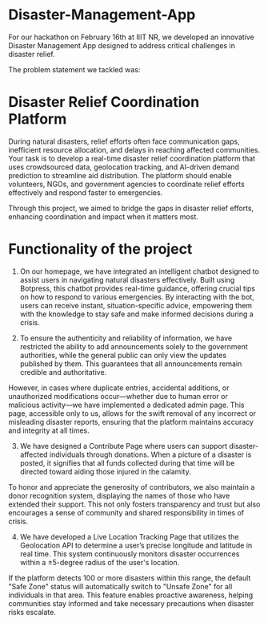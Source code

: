 # Disaster-Management-App

For our hackathon on February 16th at IIIT NR, we developed an innovative Disaster Management App designed to address critical challenges in disaster relief.

The problem statement we tackled was:

# Disaster Relief Coordination Platform

During natural disasters, relief efforts often face communication gaps, inefficient resource allocation, and delays in reaching affected communities. Your task is to develop a real-time disaster relief coordination platform that uses crowdsourced data, geolocation tracking, and AI-driven demand prediction to streamline aid distribution. The platform should enable volunteers, NGOs, and government agencies to coordinate relief efforts effectively and respond faster to emergencies.

Through this project, we aimed to bridge the gaps in disaster relief efforts, enhancing coordination and impact when it matters most.

# Functionality of the project

1) On our homepage, we have integrated an intelligent chatbot designed to assist users in navigating natural disasters effectively. Built using Botpress, this chatbot provides real-time guidance, offering crucial tips on how to respond to various emergencies. By interacting with the bot, users can receive instant, situation-specific advice, empowering them with the knowledge to stay safe and make informed decisions during a crisis.

2) To ensure the authenticity and reliability of information, we have restricted the ability to add announcements solely to the government authorities, while the general public can only view the updates published by them. This guarantees that all announcements remain credible and authoritative.

However, in cases where duplicate entries, accidental additions, or unauthorized modifications occur—whether due to human error or malicious activity—we have implemented a dedicated admin page. This page, accessible only to us, allows for the swift removal of any incorrect or misleading disaster reports, ensuring that the platform maintains accuracy and integrity at all times.

3) We have designed a Contribute Page where users can support disaster-affected individuals through donations. When a picture of a disaster is posted, it signifies that all funds collected during that time will be directed toward aiding those injured in the calamity.

To honor and appreciate the generosity of contributors, we also maintain a donor recognition system, displaying the names of those who have extended their support. This not only fosters transparency and trust but also encourages a sense of community and shared responsibility in times of crisis.

4) We have developed a Live Location Tracking Page that utilizes the Geolocation API to determine a user’s precise longitude and latitude in real time. This system continuously monitors disaster occurrences within a ±5-degree radius of the user's location.

If the platform detects 100 or more disasters within this range, the default "Safe Zone" status will automatically switch to "Unsafe Zone" for all individuals in that area. This feature enables proactive awareness, helping communities stay informed and take necessary precautions when disaster risks escalate.








